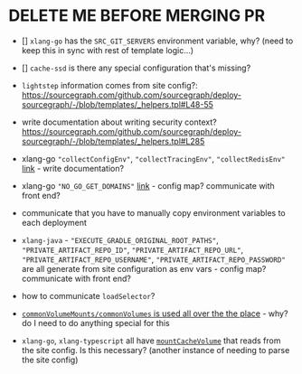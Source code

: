 # DELETE ME BEFORE MERGING PR

- [] `xlang-go` has the `SRC_GIT_SERVERS` environment variable, why? (need to keep this in sync with rest of template logic...)

- [] `cache-ssd` is there any special configuration that's missing?

- `lightstep` information comes from site config?: https://sourcegraph.com/github.com/sourcegraph/deploy-sourcegraph/-/blob/templates/_helpers.tpl#L48-55

- write documentation about writing security context? https://sourcegraph.com/github.com/sourcegraph/deploy-sourcegraph/-/blob/templates/_helpers.tpl#L285

- xlang-go `"collectConfigEnv"`, `"collectTracingEnv"`, `"collectRedisEnv"` [link](https://sourcegraph.com/github.com/sourcegraph/deploy-sourcegraph/-/blob/templates/xlang/go/xlang-go.Deployment.yaml#L6-8) - write documentation?

- xlang-go `"NO_GO_GET_DOMAINS"` [link](https://sourcegraph.com/github.com/sourcegraph/deploy-sourcegraph/-/blob/templates/xlang/go/xlang-go.Deployment.yaml#L9) - config map? communicate with front end?

- communicate that you have to manually copy environment variables to each deployment

- `xlang-java` - `"EXECUTE_GRADLE_ORIGINAL_ROOT_PATHS"`, `"PRIVATE_ARTIFACT_REPO_ID"`, `"PRIVATE_ARTIFACT_REPO_URL"`, `"PRIVATE_ARTIFACT_REPO_USERNAME"`, `"PRIVATE_ARTIFACT_REPO_PASSWORD"` are all generate from site configuration as env vars - config map? communicate with front end?

- how to communicate `loadSelector`?

- [`commonVolumeMounts/commonVolumes` is used all over the the place](https://sourcegraph.com/search?q=repo:%5Egithub%5C.com/sourcegraph/deploy-sourcegraph%24+commonVolumeMounts%7CcommonVolume) - why? do I need to do anything special for this

- `xlang-go`, `xlang-typescript` all have [`mountCacheVolume`](https://sourcegraph.com/search?q=repo:%5Egithub%5C.com/sourcegraph/deploy-sourcegraph%24+mountCacheVolume) that reads from the site config. Is this necessary? (another instance of needing to parse the site config)
